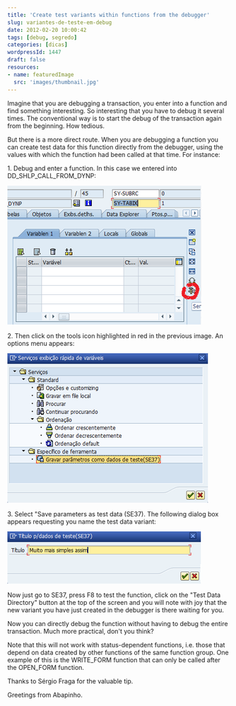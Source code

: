 ```yaml
---
title: 'Create test variants within functions from the debugger'
slug: variantes-de-teste-em-debug
date: 2012-02-20 10:00:42
tags: [debug, segredo]
categories: [dicas]
wordpressId: 1447
draft: false
resources:
- name: featuredImage
  src: 'images/thumbnail.jpg'
---
```

Imagine that you are debugging a transaction, you enter into a function and find something interesting. So interesting that you have to debug it several times. The conventional way is to start the debug of the transaction again from the beginning. How tedious.

But there is a more direct route. When you are debugging a function you can create test data for this function directly from the debugger, using the values with which the function had been called at that time. For instance:

<!--more-->

1\. Debug and enter a function. In this case we entered into DD_SHLP_CALL_FROM_DYNP:

![image][1]

2\. Then click on the tools icon highlighted in red in the previous image. An options menu appears:

![image][2]

3\. Select "Save parameters as test data (SE37). The following dialog box appears requesting you name the test data variant:

![image][3]

Now just go to SE37, press F8 to test the function, click on the "Test Data Directory" button at the top of the screen and you will note with joy that the new variant you have just created in the debugger is there waiting for you.

Now you can directly debug the function without having to debug the entire transaction. Much more practical, don't you think?

Note that this will not work with status-dependent functions, i.e. those that depend on data created by other functions of the same function group. One example of this is the WRITE_FORM function that can only be called after the OPEN_FORM function.

Thanks to Sérgio Fraga for the valuable tip.

Greetings from Abapinho.

   [1]: images/debugger_grava_variante_fm.png (Grava variante de módulo de função 1)
   [2]: images/debugger_grava_variante_fm2.png (Grava variante de módulo de função 2)
   [3]: images/debugger_grava_variante_fm3.png (Grava variante de módulo de função 3)
